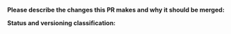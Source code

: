 **Please describe the changes this PR makes and why it should be merged:**

**Status and versioning classification:**

<!--
Please move lines that apply to you out of the comment:
- Code changes have been tested locally, or there are no code changes
- I know how to update typings and have done so, or typings don't need updating
- This PR changes the projects's interface (inbuilt methods or parameters added)
- This PR includes breaking changes (methods removed or renamed, parameters moved or removed)
- This PR **only** includes non-code changes, like changes to documentation, README, etc.
-->